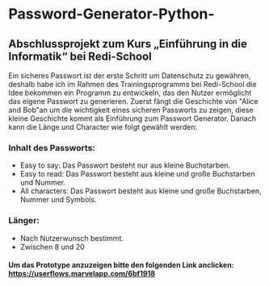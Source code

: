 # Password-Generator-Python-
## Abschlussprojekt zum Kurs „Einführung in die Informatik“ bei Redi-School
Ein sicheres Passwort ist der erste Schritt um Datenschutz zu gewähren, deshalb habe ich im Rahmen des Trainingsprogramms bei Redi-School die Idee bekommen ein Programm zu entwickeln, das den Nutzer ermöglicht das eigene Passwort zu generieren.
Zuerst fängt die Geschichte von "Alice and Bob"an um die wichtigkeit eines sicheren Passworts zu zeigen, diese kleine Geschichte kommt als Einführung zum Passwort Generator. Danach kann die Länge und Character wie folgt gewählt werden:
### Inhalt des Passworts:
- Easy to say: Das Passwort besteht nur aus kleine Buchstarben.
- Easy to read: Das Passwort besteht aus kleine und große Buchstarben und Nummer.
- All characters: Das Passwort besteht aus kleine und große Buchstarben, Nummer und Symbols.
### Länger:
- Nach Nutzerwunsch bestimmt.
- Zwischen 8 und 20

#### Um das Prototype anzuzeigen bitte den folgenden Link anclicken: https://userflows.marvelapp.com/6bf1918
